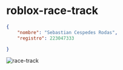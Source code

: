 # roblox-race-track

```json
{
    "nombre": "Sebastian Cespedes Rodas",
    "registro": 223047333

}
```
![race-track](https://github.com/user-attachments/assets/7af148ec-12da-41fe-84b3-4ef2991199fb)
